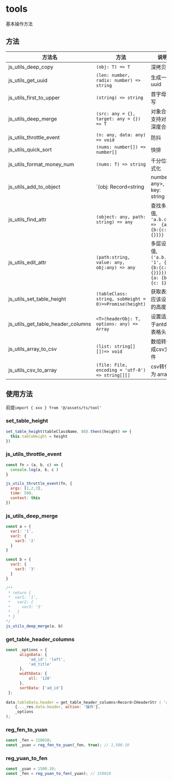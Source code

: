 # tools

基本操作方法

## 方法

| 方法名    |                              方法                  | 说明              |
| -------- | -------------------------------------------------- | ---------------- |
| js_utils_deep_copy      | `(obj: T) => T`   | 深拷贝   |
| js_utils_get_uuid   |  `(len: number, radix: number) => string`   | 生成一个uuid |
| js_utils_first_to_upper   |  `(string) => string`   | 首字母大写 |
| js_utils_deep_merge | `(src: any = {}, target: any = {}) => T`  | 对象合并,支持对象深度合并 |
| js_utils_throttle_event  | `(n: any, data: any) => void` | 防抖      |
| js_utils_quick_sort  | `(nums: number[]) => number[]` | 快排      |
| js_utils_format_money_num  | `(nums: T) => string` | 千分位格式化      |
| js_utils_add_to_object  | `(obj: Record<string | number, any>, key: string | number, value: any, index: number)  => Record<string | number, any>` | 为对象指定位置添加新属性   |
| js_utils_find_attr  | `(object: any, path: string) => any` | 查找多层值, `'a.b.c' =>  {a: {b:{c: {}}}}`  |
| js_utils_edit_attr  | `(path:string, value: any, obj:any) => any` | 多层设置值, `('a.b.c', '1', {a: {b:{c: {}}}}) => {a: {b:{c: 1}}}`  |
| js_utils_set_table_height  | `(tableClass: string, subHeight = 0)=>Promise(height)` | 获取表格应该设置的高度      |
| js_utils_get_table_header_columns  | `<T>(headerObj: T, options: any) => Array` | 设置适用于antd的表格头      |
| js_utils_array_to_csv  | `(list: string[][])=> void` | 数组转化成csv文件      |
| js_utils_csv_to_array  | `(file: File, encoding = 'utf-8') => string[][]` | csv转化为 array      |

## 使用方法

前提`import { xxx } from '@/assets/ts/tool'`

### set_table_height
```js
set_table_height(tableClassName, 88).then((height) => {
  this.tableHeight = height
}) 

```
### js_utils_throttle_event
```js
const fn = (a, b, c) => {
  console.log(a, b, c )
}

js_utils_throttle_event(fn, {
  args: [1,2,3],
  time: 500,
  context: this
})

```

### js_utils_deep_merge
```js
const a = {
  var1: '1',
  var2: {
    var3: '2'
  }
}

const b = {
  var2: {
    var3: '3'
  }
}

/**
 * return {
 *  var1: '1',
 *   var2: {
 *     var3: '3'
 *   }
 * }
*/
js_utils_deep_merge(a, b)

```

### get_table_header_columns
```js
const _options = {
      alignData: {
          'ad_id': 'left',
          'ad_title'
      },
      widthData: {
          all: '120'
      },
      sortData: ['ad_id']
 };
 
data.tableData.header = get_table_header_columns<Record<IHeaderStr | 'action', string>>(
    {..._res.data.header, action: '操作'},
    _options
);
```

### reg_fen_to_yuan
```js
const _fen = 150010;
const _yuan = reg_fen_to_yuan(_fen, true); // 1,500.10

```

### reg_yuan_to_fen
```js
const _yuan = 1500.10;
const _fen = reg_yuan_to_fen(_yuan); // 150010

```